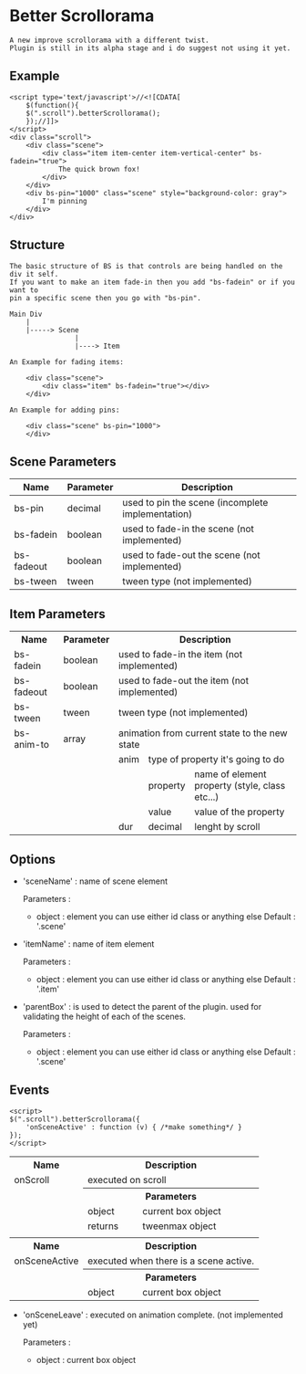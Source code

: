 Better Scrollorama
==================

    A new improve scrollorama with a different twist. 
    Plugin is still in its alpha stage and i do suggest not using it yet.

Example
--------

    <script type='text/javascript'>//<![CDATA[
        $(function(){
        $(".scroll").betterScrollorama();
        });//]]>
    </script>
    <div class="scroll">
        <div class="scene">
            <div class="item item-center item-vertical-center" bs-fadein="true">
                The quick brown fox!
            </div>
        </div>
        <div bs-pin="1000" class="scene" style="background-color: gray">
            I'm pinning
        </div>
    </div>


Structure
---------

    The basic structure of BS is that controls are being handled on the div it self. 
    If you want to make an item fade-in then you add "bs-fadein" or if you want to 
    pin a specific scene then you go with "bs-pin".
    
    Main Div
        |
        |-----> Scene
                    |
                    |----> Item
                    
    An Example for fading items:
    
        <div class="scene">
            <div class="item" bs-fadein="true"></div>
        </div>
        
    An Example for adding pins:
    
        <div class="scene" bs-pin="1000">
        </div>
        
Scene Parameters
----------------
    
| Name       | Parameter | Description                                       |
| ---------- | --------- | ------------------------------------------------- |
| bs-pin     | decimal   | used to pin the scene (incomplete implementation) |
| bs-fadein  | boolean   | used to fade-in the scene (not implemented)       |
| bs-fadeout | boolean   | used to fade-out the scene (not implemented)      |
| bs-tween   | tween     | tween type  (not implemented)                     |

Item Parameters
---------------
<table>
  <tr>
    <th>Name</th>
    <th>Parameter</th>
    <th colspan=5>Description</th>
  </tr>
  <tr>
    <td>bs-fadein</td>
    <td>boolean</td>
    <td colspan=5>used to fade-in the item  (not implemented) </td>
  </tr>
  <tr>
    <td>bs-fadeout</td>
    <td>boolean</td>
    <td colspan=5>used to fade-out the item  (not implemented) </td>
  </tr>
  <tr>
    <td>bs-tween</td>
    <td>tween</td>
    <td colspan=5>tween type  (not implemented) </td>
  </tr>
  <tr>
    <td>bs-anim-to</td>
    <td>array</td>
    <td colspan=5>animation from current state to the new state  </td>
  </tr>
  <tr>
    <td></td>
    <td></td>
    <td>anim</td>
    <td colspan=2>type of property it's going to do</td>
  </tr>
  <tr>
    <td></td>
    <td></td>
    <td></td>
    <td>property</td>
    <td>name of element property (style, class etc...)</td>
  </tr>
  <tr>
    <td></td>
    <td></td>
    <td></td>
    <td>value</td>
    <td>value of the property</td>
  </tr>
  <tr>
    <td></td>
    <td></td>
    <td>dur</td>
    <td>decimal</td>
    <td>lenght by scroll</td>
  </tr>
</table>

Options
-------

* 'sceneName' : name of scene element

    Parameters :
    + object : element you can use either id class or anything else
    Default : '.scene'
    
* 'itemName' : name of item element

    Parameters :
    + object : element you can use either id class or anything else
    Default : '.item'
    
* 'parentBox' : is used to detect the parent of the plugin. used for validating the height of each of the scenes.

    Parameters :
    + object : element you can use either id class or anything else
    Default : '.scene'
    

Events
-------

    <script>
    $(".scroll").betterScrollorama({
        'onSceneActive' : function (v) { /*make something*/ }
    });
    </script>
    
<table>
    <tr>
        <th>
            Name
        </th>
        <th colspan=2>
            Description
        </th>
    </tr>
    <tr>
        <td>
            onScroll
        </td>
        <td colspan=2>
            executed on scroll
        </td>
    </tr>
    <tr>
        <td>
        </td>
        <th colspan=2>
            Parameters
        </th>
    </tr>
    <tr>
        <td>
        </td>
        <td>
            object
        </td>
        <td>
            current box object
        </td>
    </tr>
    <tr>
        <td>
        </td>
        <td>
            returns
        </td>
        <td>
            tweenmax object
        </td>
    </tr>
    <tr>
        <td>
        </td>
    </tr>
    <tr>
        <th>
            Name
        </th>
        <th colspan=2>
            Description
        </th>
    </tr>
    <tr>
        <td>
            onSceneActive
        </td>
        <td colspan=2>
            executed when there is a scene active.
        </td>
    </tr>
    <tr>
        <td>
        </td>
        <th colspan=2>
            Parameters
        </th>
    </tr>
    <tr>
        <td>
        </td>
        <td>
            object
        </td>
        <td>
            current box object
        </td>
    </tr>
</table>

* 'onSceneLeave' : executed on animation complete.  (not implemented yet)

    Parameters :
    + object : current box object
